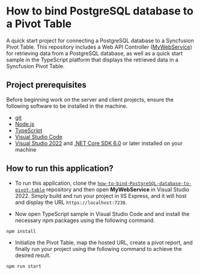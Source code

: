 # How to bind PostgreSQL database to a Pivot Table

A quick start project for connecting a PostgreSQL database to a Syncfusion Pivot Table. This repository includes a Web API Controller ([MyWebService](../MyWebService/)) for retrieving data from a PostgreSQL database, as well as a quick start sample in the TypeScript platform that displays the retrieved data in a Syncfusion Pivot Table.

## Project prerequisites

Before beginning work on the server and client projects, ensure the following software to be installed in the machine.

* [git](https://git-scm.com/downloads)
* [Node.js](https://nodejs.org/en/)
* [TypeScript](https://www.typescriptlang.org/)
* [Visual Studio Code](https://code.visualstudio.com/)
* [Visual Studio 2022](https://visualstudio.microsoft.com/downloads/ ) and [.NET Core SDK 6.0](https://dotnet.microsoft.com/en-us/download/dotnet/6.0) or later installed on your machine

## How to run this application?

* To run this application, clone the [`how-to-bind-PostgreSQL-database-to-pivot-table`](https://github.com/SyncfusionExamples/how-to-bind-PostgreSQL-database-to-pivot-table) repository and then open **MyWebService** in Visual Studio 2022. Simply build and run your project in IIS Express, and it will host and display the URL `https://localhost:7238`.

*  Now open TypeScript sample in Visual Studio Code and and install the necessary npm packages using the following command.

```sh
npm install
```

* Initialize the Pivot Table, map the hosted URL, create a pivot report, and finally run your project using the following command to achieve the desired result.

```sh
npm run start
```